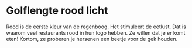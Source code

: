 # Golflengte rood licht

Rood is de eerste kleur van de regenboog. Het stimuleert de eetlust. Dat is
waarom veel restaurants rood in hun logo hebben. Ze willen dat je er komt eten!
Kortom, ze proberen je hersenen een beetje voor de gek houden.

